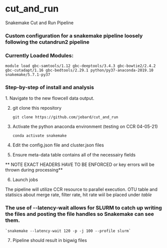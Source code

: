 # cut_and_run
Snakemake Cut and Run Pipeline

### Custom configuration for a snakemake pipeline loosely following the cutandrun2 pipeline

<h3>Currently Loaded Modules:</h3>

  `module load gbc-samtools/1.12 gbc-deeptools/3.4.3 gbc-bowtie2/2.4.2 gbc-cutadapt/1.16 gbc-bedtools/2.29.1 python/py37-anaconda-2019.10 snakemake/5.7.1-py37`
  
  
<h3> Step-by-step of install and analysis </h3>
1. Navigate to the new flowcell data output.

2. git clone this repository 

    `git clone https://github.com/jebard/cut_and_run`

3. Activate the python anaconda environment (testing on CCR 04-05-21)

    `conda activate snakemake` 

4. Edit the config.json file and cluster.json files

5. Ensure meta-data table contains all of the necessairy fields

** NOTE EXACT HEADERS HAVE TO BE ENFORCED or key errors will be thrown during processing**


6. Launch jobs

  The pipeline will utilize CCR resource to parallel execution.
  OTU table and statisics about merge rate, filter rate, hit rate wiil be placed under _table_

### The use of --latency-wait allows for SLURM to catch up writing the files and posting the file handles so Snakemake can see them.

    `snakemake --latency-wait 120 -p -j 100 --profile slurm`
   

7. Pipeline should result in bigwig files
